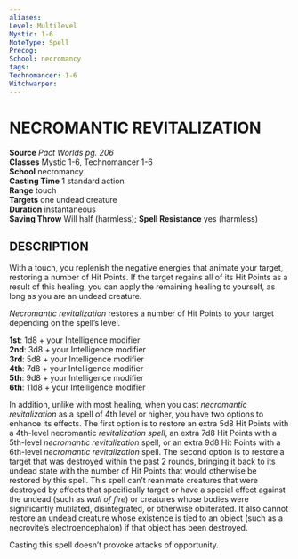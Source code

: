 ```yaml
---
aliases: 
Level: Multilevel
Mystic: 1-6
NoteType: Spell
Precog: 
School: necromancy 
tags: 
Technomancer: 1-6
Witchwarper: 
---
```

# NECROMANTIC REVITALIZATION

**Source** _Pact Worlds pg. 206_  
**Classes** Mystic 1-6, Technomancer 1-6  
**School** necromancy  
**Casting Time** 1 standard action  
**Range** touch  
**Targets** one undead creature  
**Duration** instantaneous  
**Saving Throw** Will half (harmless); **Spell Resistance** yes (harmless)

## DESCRIPTION

With a touch, you replenish the negative energies that animate your target, restoring a number of Hit Points. If the target regains all of its Hit Points as a result of this healing, you can apply the remaining healing to yourself, as long as you are an undead creature.

_Necromantic revitalization_ restores a number of Hit Points to your target depending on the spell’s level.

**1st**: 1d8 + your Intelligence modifier  
**2nd**: 3d8 + your Intelligence modifier  
**3rd**: 5d8 + your Intelligence modifier  
**4th**: 7d8 + your Intelligence modifier  
**5th**: 9d8 + your Intelligence modifier  
**6th**: 11d8 + your Intelligence modifier

In addition, unlike with most healing, when you cast _necromantic revitalization_ as a spell of 4th level or higher, you have two options to enhance its effects. The first option is to restore an extra 5d8 Hit Points with a 4th-level necromantic _revitalization spell_, an extra 7d8 Hit Points with a 5th-level _necromantic revitalization_ spell, or an extra 9d8 Hit Points with a 6th-level _necromantic revitalization_ spell. The second option is to restore a target that was destroyed within the past 2 rounds, bringing it back to its undead state with the number of Hit Points that would otherwise be restored by this spell. This spell can’t reanimate creatures that were destroyed by effects that specifically target or have a special effect against the undead (such as _wall of fire_) or creatures whose bodies were significantly mutilated, disintegrated, or otherwise obliterated. It also cannot restore an undead creature whose existence is tied to an object (such as a necrovite’s electroencephalon) if that object has been destroyed.

Casting this spell doesn’t provoke attacks of opportunity.